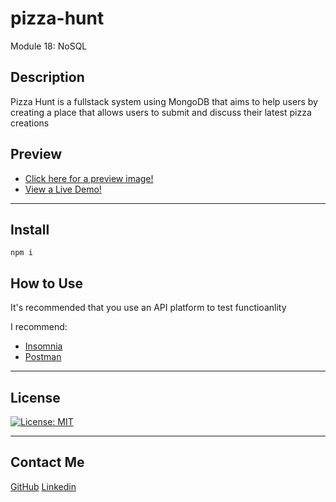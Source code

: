 # pizza-hunt
Module 18: NoSQL

## Description
<p> Pizza Hunt is a fullstack system using MongoDB that aims to help users by creating a place that allows users to submit and discuss their latest pizza creations</p>

## Preview

- [Click here for a preview image!](https://user-images.githubusercontent.com/98830462/173985543-08aa896c-769a-4665-b1c1-c15e07226453.png)
- [View a Live Demo!](https://guarded-shelf-74741.herokuapp.com/)
***

## Install

```
npm i
```

## How to Use

<p> It's recommended that you use an API platform to test functioanlity</p>

<p>I recommend:</p>

* [Insomnia](https://insomnia.rest/)
* [Postman](https://www.postman.com/)
***

## License

[![License: MIT](https://img.shields.io/badge/License-MIT-blue.svg)](https://opensource.org/licenses/MIT)
***

## Contact Me

[GitHub](https://github.com/Devnah4)
[Linkedin](https://www.linkedin.com/in/martin-costas-9b6033233/)

